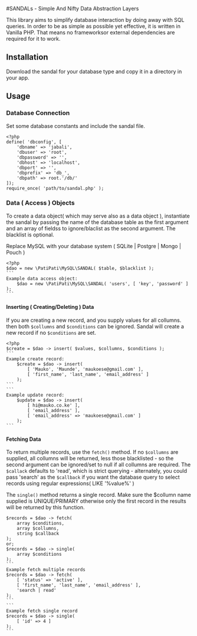 
#SANDALs - Simple And Nifty Data Abstraction Layers

This library aims to simplify database interaction by doing away with SQL queries. In order to be as simple as possible yet effective, it is written in Vanilla PHP. That means no frameworksor external dependencies are required for it to work.

## Installation

Download the sandal for your database type and copy it in a directory in your app.

## Usage
### Database Connection
Set some database constants and include the sandal file.

	<?php
	define( 'dbconfig', [
		'dbname' => 'jabali',
		'dbuser' => 'root',
		'dbpassword' => '',
		'dbhost' => 'localhost',
		'dbport' => '',
		'dbprefix' => 'db_',
		'dbpath' => root.'/db/'
	]);
	require_once( 'path/to/sandal.php' );


### Data ( Access ) Objects
To create a data object( which may serve also as a data object ), instantiate the sandal by passing the name of the database table as the first argument and an array of fieldss to ignore/blaclist as the second argument. The blacklist is optional.

Replace MySQL with your database system ( SQLite | Postgre | Mongo | Pouch )

	<?php
	$dao = new \PatiPati\MySQL\SANDAL( $table, $blacklist );
	```
	Example data access object: 
		$dao = new \PatiPati\MySQL\SANDAL( 'users', [ 'key', 'password' ] );
	```

#### Inserting ( Creating/Deleting ) Data
If you are creating a new record, and you supply values for all collumns. then both `$collumns` and `$conditions` can be ignored. Sandal will create a new record if no `$conditions` are set.

	<?php
	$create = $dao -> insert( $values, $collumns, $conditions );
	```
	Example create record: 
		$create = $dao -> insert( 
			[ 'Mauko', 'Maunde', 'maukoese@gmail.com' ], 
			[ 'first_name', 'last_name', 'email_address' ] 
		);
	```
	```
	Example update record: 
		$update = $dao -> insert(
			[ hi@mauko.co.ke' ],
			[ 'email_address' ],
			[ 'email_address' => 'maukoese@gmail.com' ]
		);
	```

#### Fetching Data
To return multiple records, use the `fetch()` method. If no `$collumns` are supplied, all collumns will be returned, less those blacklisted - so the second argument can be ignored/set to null if all collumns are required. The `$callack` defaults to 'read', which is strict querying - alternately, you could pass 'search' as the `$callback` if you want the database query to select records using regular expressions( LIKE '%value%' ) 

The `single()` method returns a single record. Make sure the $collumn name supplied is UNIQUE/PRIMARY otherwise only the first record in the results will be returned by this function. 

	$records = $dao -> fetch( 
		array $conditions,
		array $collumns,  
		string $callback 
	);
	or;
	$records = $dao -> single( 
		array $conditions
	);
	```
	Example fetch multiple records
	$records = $dao -> fetch(
		[ 'status' => 'active' ],
		[ 'first_name', 'last_name', 'email_address' ],
		'search | read' 
	);
	```
	```
	Example fetch single record
	$records = $dao -> single( 
		[ 'id' => 4 ]
	);
	```
